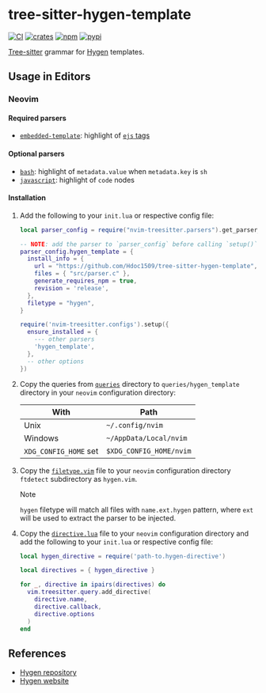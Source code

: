 # tree-sitter-hygen-template

[![CI][ci]](https://github.com/Hdoc1509/tree-sitter-hygen-template/actions/workflows/ci.yml)
[![crates][crates]](https://crates.io/crates/tree-sitter-hygen-template)
[![npm][npm]](https://www.npmjs.com/package/tree-sitter-hygen-template)
[![pypi][pypi]](https://pypi.org/project/tree-sitter-hygen-template)

[Tree-sitter](https://github.com/tree-sitter/tree-sitter) grammar for
[Hygen](https://www.hygen.io/) templates.

## Usage in Editors

### Neovim

#### Required parsers

- [`embedded-template`](https://github.com/tree-sitter/tree-sitter-embedded-template):
  highlight of [`ejs` tags](https://github.com/mde/ejs?tab=readme-ov-file#tags)

#### Optional parsers

- [`bash`](https://github.com/tree-sitter/tree-sitter-bash):
  highlight of `metadata.value` when `metadata.key` is `sh`
- [`javascript`](https://github.com/tree-sitter/tree-sitter-javascript):
  highlight of `code` nodes

#### Installation

1. Add the following to your `init.lua` or respective config file:

   ```lua
   local parser_config = require("nvim-treesitter.parsers").get_parser_configs()

   -- NOTE: add the parser to `parser_config` before calling `setup()`
   parser_config.hygen_template = {
     install_info = {
       url = "https://github.com/Hdoc1509/tree-sitter-hygen-template",
       files = { "src/parser.c" },
       generate_requires_npm = true,
       revision = 'release',
     },
     filetype = "hygen",
   }

   require('nvim-treesitter.configs').setup({
     ensure_installed = {
       --- other parsers
       'hygen_template',
     },
     -- other options
   })
   ```

2. Copy the queries from [`queries`](./neovim/queries/) directory to
   `queries/hygen_template` directory in your `neovim` configuration directory:

   | With                  | Path                    |
   | --------------------- | ----------------------- |
   | Unix                  | `~/.config/nvim`        |
   | Windows               | `~/AppData/Local/nvim`  |
   | `XDG_CONFIG_HOME` set | `$XDG_CONFIG_HOME/nvim` |

3. Copy the [`filetype.vim`](./neovim/ftdetect.vim) file to your `neovim`
   configuration directory `ftdetect` subdirectory as `hygen.vim`.

   > [!NOTE]
   > `hygen` filetype will match all files with `name.ext.hygen` pattern, where
   > `ext` will be used to extract the parser to be injected.

4. Copy the [`directive.lua`](./neovim/hygen-directive.lua) file to your `neovim`
   configuration directory and add the following to your `init.lua` or
   respective config file:

   ```lua
   local hygen_directive = require('path-to.hygen-directive')

   local directives = { hygen_directive }

   for _, directive in ipairs(directives) do
     vim.treesitter.query.add_directive(
       directive.name,
       directive.callback,
       directive.options
     )
   end
   ```

## References

- [Hygen repository](https://github.com/jondot/hygen)
- [Hygen website](https://www.hygen.io/)

[ci]: https://github.com/Hdoc1509/tree-sitter-hygen-template/actions/workflows/ci.yml/badge.svg
[crates]: https://img.shields.io/crates/v/tree-sitter-hygen-template?logo=rust
[npm]: https://img.shields.io/npm/v/tree-sitter-hygen-template?logo=npm
[pypi]: https://img.shields.io/pypi/v/tree-sitter-hygen-template?logo=pypi&logoColor=ffd242
